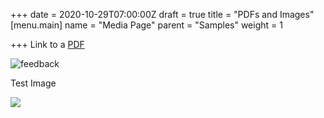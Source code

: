 +++
date = 2020-10-29T07:00:00Z
draft = true
title = "PDFs and Images"
[menu.main]
name = "Media Page"
parent = "Samples"
weight = 1

+++
Link to a [PDF](/uploads/noe_grazing_study_and_recommendations.pdf "PDF")

![feedback](/uploads/toll_ops_performance_infographics_fy20_web_1.jpg "Feedback")

Test Image

![](/uploads/untitled.png)